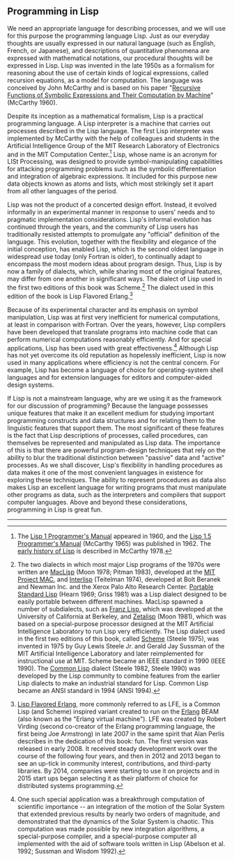 ## Programming in Lisp

We need an appropriate language for describing processes, and we will use for this purpose the programming language Lisp. Just as our everyday thoughts are usually expressed in our natural language (such as English, French, or Japanese), and descriptions of quantitative phenomena are expressed with mathematical notations, our procedural thoughts will be expressed in Lisp. Lisp was invented in the late 1950s as a formalism for reasoning about the use of certain kinds of logical expressions, called recursion equations, as a model for computation. The language was conceived by John McCarthy and is based on his paper "[Recursive Functions of Symbolic Expressions and Their Computation by Machine](http://www-formal.stanford.edu/jmc/recursive.pdf)" (McCarthy 1960).

Despite its inception as a mathematical formalism, Lisp is a practical programming language. A Lisp interpreter is a machine that carries out processes described in the Lisp language. The first Lisp interpreter was implemented by McCarthy with the help of colleagues and students in the Artificial Intelligence Group of the MIT Research Laboratory of Electronics and in the MIT Computation Center.[^1] Lisp, whose name is an acronym for LISt Processing, was designed to provide symbol-manipulating capabilities for attacking programming problems such as the symbolic differentiation and integration of algebraic expressions. It included for this purpose new data objects known as atoms and lists, which most strikingly set it apart from all other languages of the period.

Lisp was not the product of a concerted design effort. Instead, it evolved informally in an experimental manner in response to users' needs and to pragmatic implementation considerations. Lisp's informal evolution has continued through the years, and the community of Lisp users has traditionally resisted attempts to promulgate any "official" definition of the language. This evolution, together with the flexibility and elegance of the initial conception, has enabled Lisp, which is the second oldest language in widespread use today (only Fortran is older), to continually adapt to encompass the most modern ideas about program design. Thus, Lisp is by now a family of dialects, which, while sharing most of the original features, may differ from one another in significant ways. The dialect of Lisp used in the first two editions of this book was Scheme.[^2] The dialect used in this edition of the book is Lisp Flavored Erlang.[^3]

Because of its experimental character and its emphasis on symbol manipulation, Lisp was at first very inefficient for numerical computations, at least in comparison with Fortran. Over the years, however, Lisp compilers have been developed that translate programs into machine code that can perform numerical computations reasonably efficiently. And for special applications, Lisp has been used with great effectiveness.[^4] Although Lisp has not yet overcome its old reputation as hopelessly inefficient, Lisp is now used in many applications where efficiency is not the central concern. For example, Lisp has become a language of choice for operating-system shell languages and for extension languages for editors and computer-aided design systems.

If Lisp is not a mainstream language, why are we using it as the framework for our discussion of programming? Because the language possesses unique features that make it an excellent medium for studying important programming constructs and data structures and for relating them to the linguistic features that support them. The most significant of these features is the fact that Lisp descriptions of processes, called procedures, can themselves be represented and manipulated as Lisp data. The importance of this is that there are powerful program-design techniques that rely on the ability to blur the traditional distinction between "passive" data and "active" processes. As we shall discover, Lisp's flexibility in handling procedures as data makes it one of the most convenient languages in existence for exploring these techniques. The ability to represent procedures as data also makes Lisp an excellent language for writing programs that must manipulate other programs as data, such as the interpreters and compilers that support computer languages. Above and beyond these considerations, programming in Lisp is great fun.

----

[^1]: The [Lisp 1 Programmer's Manual](http://www.softwarepreservation.org/projects/LISP/book/LISP%20I%20Programmers%20Manual.pdf) appeared in 1960, and the [Lisp 1.5 Programmer's Manual](http://www.softwarepreservation.org/projects/LISP/book/LISP%201.5%20Programmers%20Manual.pdf) (McCarthy 1965) was published in 1962. The [early history of Lisp](http://www-formal.stanford.edu/jmc/history/lisp/lisp.html) is described in McCarthy 1978. 

[^2]: The two dialects in which most major Lisp programs of the 1970s were written are [MacLisp](https://en.wikipedia.org/wiki/Maclisp) (Moon 1978; Pitman 1983), developed at the [MIT Project MAC](https://en.wikipedia.org/wiki/MIT_Computer_Science_and_Artificial_Intelligence_Laboratory#Project_MAC), and [Interlisp](https://en.wikipedia.org/wiki/Interlisp) (Teitelman 1974), developed at Bolt Beranek and Newman Inc. and the Xerox Palo Alto Research Center. [Portable Standard Lisp](https://en.wikipedia.org/wiki/Portable_Standard_Lisp) (Hearn 1969; Griss 1981) was a Lisp dialect designed to be easily portable between different machines. MacLisp spawned a number of subdialects, such as [Franz Lisp](https://en.wikipedia.org/wiki/Franz_Lisp), which was developed at the University of California at Berkeley, and [Zetalisp](https://en.wikipedia.org/w/index.php?title=ZetaLisp&redirect=no) (Moon 1981), which was based on a special-purpose processor designed at the MIT Artificial Intelligence Laboratory to run Lisp very efficiently. The Lisp dialect used in the first two editions of this book, called [Scheme](https://en.wikipedia.org/wiki/Scheme_%28programming_language%29) (Steele 1975), was invented in 1975 by Guy Lewis Steele Jr. and Gerald Jay Sussman of the MIT Artificial Intelligence Laboratory and later reimplemented for instructional use at MIT. Scheme became an IEEE standard in 1990 (IEEE 1990). The [Common Lisp](https://en.wikipedia.org/wiki/Common_Lisp) dialect (Steele 1982, Steele 1990) was developed by the Lisp community to combine features from the earlier Lisp dialects to make an industrial standard for Lisp. Common Lisp became an ANSI standard in 1994 (ANSI 1994). 

[^3]: [Lisp Flavored Erlang](https://en.wikipedia.org/wiki/LFE_%28programming_language%29), more commonly referred to as LFE, is a Common Lisp (and Scheme) inspired variant created to run on the [Erlang](https://en.wikipedia.org/wiki/Erlang_%28programming_language%29) BEAM (also known as the "Erlang virtual machine"). LFE was created by Robert Virding (second co-creator of the Erlang programming language, the first being Joe Armstrong) in late 2007 in the same spirit that Alan Perlis describes in the dedication of this book: fun. The first version was released in early 2008. It received steady development work over the course of the following four years, and then in 2012 and 2013 began to see an up-tick in community interest, contributions, and third-party libraries. By 2014, companies were starting to use it on projects and in 2015 start ups began selecting it as their platform of choice for distributed systems programming.

[^4]: One such special application was a breakthrough computation of scientific importance -- an integration of the motion of the Solar System that extended previous results by nearly two orders of magnitude, and demonstrated that the dynamics of the Solar System is chaotic. This computation was made possible by new integration algorithms, a special-purpose compiler, and a special-purpose computer all implemented with the aid of software tools written in Lisp (Abelson et al. 1992; Sussman and Wisdom 1992). 


